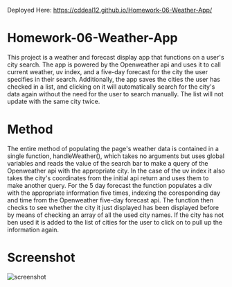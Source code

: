 Deployed Here: https://cddeal12.github.io/Homework-06-Weather-App/

# Homework-06-Weather-App
This project is a weather and forecast display app that functions on a user's city search. The app is powered by the Openweather api and uses it to call current weather, uv index, and a five-day forecast for the city the user specifies in their search. Additionally, the app saves the cities the user has checked in a list, and clicking on it will automatically search for the city's data again without the need for the user to search manually. The list will not update with the same city twice.

# Method
The entire method of populating the page's weather data is contained in a single function, handleWeather(), which takes no arguments but uses global variables and reads the value of the search bar to make a query of the Openweather api with the appropriate city. In the case of the uv index it also takes the city's coordinates from the initial api return and uses them to make another query. For the 5 day forecast the function populates a div with the appropriate information five times, indexing the coresponding day and time from the Openweather five-day forecast api. The function then checks to see whether the city it just displayed has been displayed before by means of checking an array of all the used city names. If the city has not ben used it is added to the list of cities for the user to click on to pull up the information again.

# Screenshot
![screenshot](https://user-images.githubusercontent.com/70077316/93286610-81992180-f78c-11ea-8f7c-f76e4cdbefc0.PNG)
